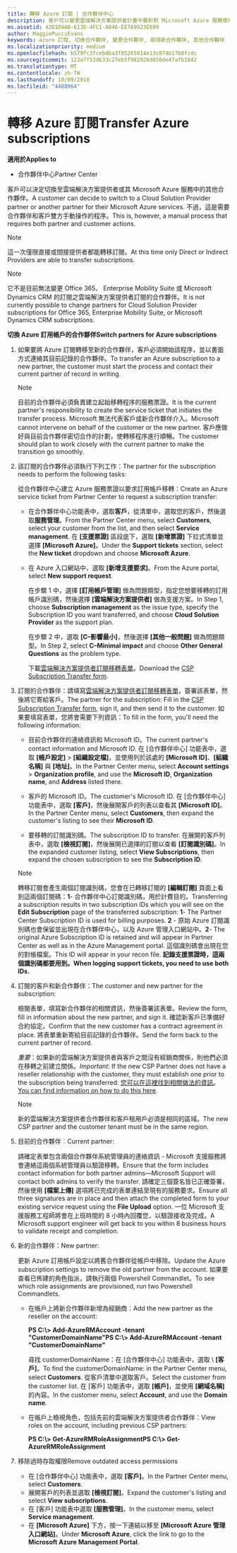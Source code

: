 ```yaml
---
title: 轉移 Azure 訂閱 | 合作夥伴中心
description: 客戶可以變更雲端解決方案提供者計畫中要針對 Microsoft Azure 服務使用的合作夥伴。 不過，這是需要合作夥伴和客戶雙方手動操作的程序。
ms.assetid: 42D1D9AB-613D-4FC1-A846-EE769923E699
author: MaggiePucciEvans
keywords: azure 訂閱, 切換合作夥伴, 變更合作夥伴, 取得新合作夥伴, 其他合作夥伴
ms.localizationpriority: medium
ms.openlocfilehash: b579fc3fcebdba3f85265014e13c074b17b0fcdc
ms.sourcegitcommit: 123a7f53d633c27eb5f982926d856de47afb1042
ms.translationtype: MT
ms.contentlocale: zh-TW
ms.lasthandoff: 10/09/2018
ms.locfileid: "4488964"
---
```

# <a name="transfer-azure-subscriptions"></a><span data-ttu-id="4a9a7-105">轉移 Azure 訂閱</span><span class="sxs-lookup"><span data-stu-id="4a9a7-105">Transfer Azure subscriptions</span></span> 

**<span data-ttu-id="4a9a7-106">適用於</span><span class="sxs-lookup"><span data-stu-id="4a9a7-106">Applies to</span></span>**

-  <span data-ttu-id="4a9a7-107">合作夥伴中心</span><span class="sxs-lookup"><span data-stu-id="4a9a7-107">Partner Center</span></span>

<span data-ttu-id="4a9a7-108">客戶可以決定切換至雲端解決方案提供者或其 Microsoft Azure 服務中的其他合作夥伴。</span><span class="sxs-lookup"><span data-stu-id="4a9a7-108">A customer can decide to switch to a Cloud Solution Provider partner or another partner for their Microsoft Azure services.</span></span> <span data-ttu-id="4a9a7-109">不過，這是需要合作夥伴和客戶雙方手動操作的程序。</span><span class="sxs-lookup"><span data-stu-id="4a9a7-109">This is, however, a manual process that requires both partner and customer actions.</span></span>

>[!Note]  
><span data-ttu-id="4a9a7-110">這一次僅限直接或間接提供者都能轉移訂閱。</span><span class="sxs-lookup"><span data-stu-id="4a9a7-110">At this time only Direct or Indirect Providers are able to transfer subscriptions.</span></span>

>[!Note] 
><span data-ttu-id="4a9a7-111">它不是目前無法變更 Office 365、 Enterprise Mobility Suite 或 Microsoft Dynamics CRM 的訂閱之雲端解決方案提供者訂閱的合作夥伴。</span><span class="sxs-lookup"><span data-stu-id="4a9a7-111">It is not currently possible to change partners for Cloud Solution Provider subscriptions for Office 365, Enterprise Mobility Suite, or Microsoft Dynamics CRM subscriptions.</span></span>



**<span data-ttu-id="4a9a7-112">切換 Azure 訂用帳戶的合作夥伴</span><span class="sxs-lookup"><span data-stu-id="4a9a7-112">Switch partners for Azure subscriptions</span></span>**

1.  <span data-ttu-id="4a9a7-113">如果要將 Azure 訂閱轉移至新的合作夥伴，客戶必須開始該程序，並以書面方式連絡其目前記錄的合作夥伴。</span><span class="sxs-lookup"><span data-stu-id="4a9a7-113">To transfer an Azure subscription to a new partner, the customer must start the process and contact their current partner of record in writing.</span></span> 

    >[!Note]
    ><span data-ttu-id="4a9a7-114">目前的合作夥伴必須負責建立起始移轉程序的服務票證。</span><span class="sxs-lookup"><span data-stu-id="4a9a7-114">It is the current partner's responsibility to create the service ticket that initiates the transfer process.</span></span> <span data-ttu-id="4a9a7-115">Microsoft 無法代表客戶或新合作夥伴介入。</span><span class="sxs-lookup"><span data-stu-id="4a9a7-115">Microsoft cannot intervene on behalf of the customer or the new partner.</span></span> <span data-ttu-id="4a9a7-116">客戶應做好與目前合作夥伴密切合作的計劃，使轉移程序進行順暢。</span><span class="sxs-lookup"><span data-stu-id="4a9a7-116">The customer should plan to work closely with the current partner to make the transition go smoothly.</span></span>

2.  <span data-ttu-id="4a9a7-117">該訂閱的合作夥伴必須執行下列工作：</span><span class="sxs-lookup"><span data-stu-id="4a9a7-117">The partner for the subscription needs to perform the following tasks:</span></span>

    <span data-ttu-id="4a9a7-118">從合作夥伴中心建立 Azure 服務票證以要求訂用帳戶移轉：</span><span class="sxs-lookup"><span data-stu-id="4a9a7-118">Create an Azure service ticket from Partner Center to request a subscription transfer:</span></span>

    -   <span data-ttu-id="4a9a7-119">在合作夥伴中心功能表中，選取**客戶**，從清單中，選取您的客戶，然後選取**服務管理**。</span><span class="sxs-lookup"><span data-stu-id="4a9a7-119">From the Partner Center menu, select **Customers**, select your customer from the list, and then select **Service management**.</span></span> <span data-ttu-id="4a9a7-120">在 **\[支援票證\]** 區段底下，選取 **\[新增票證\]** 下拉式清單並選擇 **\[Microsoft Azure\]**。</span><span class="sxs-lookup"><span data-stu-id="4a9a7-120">Under the **Support tickets** section, select the **New ticket** dropdown and choose **Microsoft Azure**.</span></span>

    -   <span data-ttu-id="4a9a7-121">在 Azure 入口網站中，選取 **\[新增支援要求\]**。</span><span class="sxs-lookup"><span data-stu-id="4a9a7-121">From the Azure portal, select **New support request**.</span></span>

        <span data-ttu-id="4a9a7-122">在步驟 1 中，選擇 **\[訂用帳戶管理\]** 做為問題類型，指定您想要移轉的訂用帳戶識別碼，然後選擇 **\[雲端解決方案提供者\]** 做為支援方案。</span><span class="sxs-lookup"><span data-stu-id="4a9a7-122">In Step 1, choose **Subscription management** as the issue type, specify the Subscription ID you want transferred, and choose **Cloud Solution Provider** as the support plan.</span></span>

        <span data-ttu-id="4a9a7-123">在步驟 2 中，選取 **\[C–影響最小\]**，然後選擇 **\[其他一般問題\]** 做為問題類型。</span><span class="sxs-lookup"><span data-stu-id="4a9a7-123">In Step 2, select **C–Minimal impact** and choose **Other General Questions** as the problem type.</span></span>

        <span data-ttu-id="4a9a7-124">下載[雲端解決方案提供者訂閱移轉表單](https://assets.windowsphone.com/5222c408-e546-4e01-b72a-2ec7d4c43d57/CSP_Subscription_Transfer_Form_Azure_InvariantCulture_Default.zip)。</span><span class="sxs-lookup"><span data-stu-id="4a9a7-124">Download the [CSP Subscription Transfer form](https://assets.windowsphone.com/5222c408-e546-4e01-b72a-2ec7d4c43d57/CSP_Subscription_Transfer_Form_Azure_InvariantCulture_Default.zip).</span></span>

3.  <span data-ttu-id="4a9a7-125">訂閱的合作夥伴：請填寫[雲端解決方案提供者訂閱移轉表單](https://assets.windowsphone.com/5222c408-e546-4e01-b72a-2ec7d4c43d57/CSP_Subscription_Transfer_Form_Azure_InvariantCulture_Default.zip)，簽署該表單，然後將它寄給客戶。</span><span class="sxs-lookup"><span data-stu-id="4a9a7-125">The partner for the subscription: Fill in the [CSP Subscription Transfer form](https://assets.windowsphone.com/5222c408-e546-4e01-b72a-2ec7d4c43d57/CSP_Subscription_Transfer_Form_Azure_InvariantCulture_Default.zip), sign it, and then send it to the customer.</span></span> <span data-ttu-id="4a9a7-126">如果要填寫表單，您將會需要下列資訊：</span><span class="sxs-lookup"><span data-stu-id="4a9a7-126">To fill in the form, you'll need the following information:</span></span>

    -   <span data-ttu-id="4a9a7-127">目前合作夥伴的連絡資訊和 Microsoft ID。</span><span class="sxs-lookup"><span data-stu-id="4a9a7-127">The current partner's contact information and Microsoft ID.</span></span> <span data-ttu-id="4a9a7-128">在 \[合作夥伴中心\] 功能表中，選取 **\[帳戶設定\]** &gt; **\[組織設定檔\]**，並使用列於該處的 **\[Microsoft ID\]**、**\[組織名稱\]** 與 **\[地址\]**。</span><span class="sxs-lookup"><span data-stu-id="4a9a7-128">In the Partner Center menu, select **Account settings** &gt; **Organization profile**, and use the **Microsoft ID**, **Organization name**, and **Address** listed there.</span></span>

    -   <span data-ttu-id="4a9a7-129">客戶的 Microsoft ID。</span><span class="sxs-lookup"><span data-stu-id="4a9a7-129">The customer's Microsoft ID.</span></span> <span data-ttu-id="4a9a7-130">在 \[合作夥伴中心\] 功能表中，選取 **\[客戶\]**，然後展開客戶的列表以查看其 **\[Microsoft ID\]**。</span><span class="sxs-lookup"><span data-stu-id="4a9a7-130">In the Partner Center menu, select **Customers**, then expand the customer's listing to see their **Microsoft ID**.</span></span>

    -   <span data-ttu-id="4a9a7-131">要移轉的訂閱識別碼。</span><span class="sxs-lookup"><span data-stu-id="4a9a7-131">The subscription ID to transfer.</span></span> <span data-ttu-id="4a9a7-132">在展開的客戶列表中，選取 **\[檢視訂閱\]**，然後展開已選擇的訂閱以查看 **\[訂閱識別碼\]**。</span><span class="sxs-lookup"><span data-stu-id="4a9a7-132">In the expanded customer listing, select **View Subscriptions**, then expand the chosen subscription to see the **Subscription ID**.</span></span>

     >[!Note]
     ><span data-ttu-id="4a9a7-133">轉移訂閱會產生兩個訂閱識別碼，您會在已轉移訂閱的 **\[編輯訂閱\]** 頁面上看到這兩個訂閱碼：**1**- 合作夥伴中心訂閱識別碼，用於計費目的。</span><span class="sxs-lookup"><span data-stu-id="4a9a7-133">Transferring a subscription results in two subscription IDs which you will see on the **Edit Subscription** page of the transferred subscription: **1**- The Partner Center Subscription ID is used for billing purposes.</span></span> 
    <span data-ttu-id="4a9a7-134">**2** - 原始 Azure 訂閱識別碼也會保留並出現在合作夥伴中心，以及 Azure 管理入口網站中。</span><span class="sxs-lookup"><span data-stu-id="4a9a7-134">**2**-  The original Azure Subscription ID is retained and will appear in Partner Center as well as in the Azure Management portal.</span></span> <span data-ttu-id="4a9a7-135">這個識別碼會出現在您的對帳檔案。</span><span class="sxs-lookup"><span data-stu-id="4a9a7-135">This ID will appear in your recon file.</span></span>  **<span data-ttu-id="4a9a7-136">記錄支援票證時，這兩個識別碼都要用到。</span><span class="sxs-lookup"><span data-stu-id="4a9a7-136">When logging support tickets, you need to use both IDs.</span></span>**

4.  <span data-ttu-id="4a9a7-137">訂閱的客戶和新合作夥伴：</span><span class="sxs-lookup"><span data-stu-id="4a9a7-137">The customer and new partner for the subscription:</span></span>

    <span data-ttu-id="4a9a7-138">檢閱表單，填寫新合作夥伴的相關資訊，然後簽署該表單。</span><span class="sxs-lookup"><span data-stu-id="4a9a7-138">Review the form, fill in information about the new partner, and sign it.</span></span> <span data-ttu-id="4a9a7-139">確認新客戶已準備好合約協定。</span><span class="sxs-lookup"><span data-stu-id="4a9a7-139">Confirm that the new customer has a contract agreement in place.</span></span> <span data-ttu-id="4a9a7-140">將表單重新寄給目前記錄的合作夥伴。</span><span class="sxs-lookup"><span data-stu-id="4a9a7-140">Send the form back to the current partner of record.</span></span>

    <span data-ttu-id="4a9a7-141">*重要*：如果新的雲端解決方案提供者與客戶之間沒有經銷商關係，則他們必須在移轉之前建立關係。</span><span class="sxs-lookup"><span data-stu-id="4a9a7-141">*Important*: If the new CSP Partner does not have a reseller relationship with the customer, they must establish one prior to the subscription being transferred.</span></span> <span data-ttu-id="4a9a7-142">[您可以在這裡找到相關做法的資訊](request-a-relationship-with-a-customer.md)。</span><span class="sxs-lookup"><span data-stu-id="4a9a7-142">[You can find information on how to do this here](request-a-relationship-with-a-customer.md).</span></span>

    >[!Note]
    ><span data-ttu-id="4a9a7-143">新的雲端解決方案提供者合作夥伴和客戶租用戶必須是相同的區域。</span><span class="sxs-lookup"><span data-stu-id="4a9a7-143">The new CSP partner and the customer tenant must be in the same region.</span></span> 

5.  <span data-ttu-id="4a9a7-144">目前的合作夥伴︰</span><span class="sxs-lookup"><span data-stu-id="4a9a7-144">Current partner:</span></span>

    <span data-ttu-id="4a9a7-145">請確定表單包含兩個合作夥伴系統管理員的連絡資訊 - Microsoft 支援服務將會連絡這兩個系統管理員以驗證移轉。</span><span class="sxs-lookup"><span data-stu-id="4a9a7-145">Ensure that the form includes contact information for both partner admins—Microsoft Support will contact both admins to verify the transfer.</span></span> <span data-ttu-id="4a9a7-146">請確定三個簽名皆已正確簽署，然後使用 **\[檔案上傳\]** 選項將已完成的表單連結至現有的服務要求。</span><span class="sxs-lookup"><span data-stu-id="4a9a7-146">Ensure all three signatures are in place and then attach the completed form to your existing service request using the **File Upload** option.</span></span> <span data-ttu-id="4a9a7-147">一位 Microsoft 支援服務工程師將會在上班時間的 8 小時內回覆您，以驗證接收及完成。</span><span class="sxs-lookup"><span data-stu-id="4a9a7-147">A Microsoft support engineer will get back to you within 8 business hours to validate receipt and completion.</span></span>

6.  <span data-ttu-id="4a9a7-148">新的合作夥伴：</span><span class="sxs-lookup"><span data-stu-id="4a9a7-148">New partner:</span></span>

    <span data-ttu-id="4a9a7-149">更新 Azure 訂用帳戶設定以將舊合作夥伴從帳戶中移除。</span><span class="sxs-lookup"><span data-stu-id="4a9a7-149">Update the Azure subscription settings to remove the old partner from the account.</span></span> <span data-ttu-id="4a9a7-150">如果要查看已佈建的角色指派，請執行兩個 Powershell Commandlet。</span><span class="sxs-lookup"><span data-stu-id="4a9a7-150">To see which role assignments are provisioned, run two Powershell Commandlets.</span></span>

    -   <span data-ttu-id="4a9a7-151">在帳戶上將新合作夥伴新增為經銷商：</span><span class="sxs-lookup"><span data-stu-id="4a9a7-151">Add the new partner as the reseller on the account:</span></span>

        **<span data-ttu-id="4a9a7-152">PS C:\\&gt; Add-AzureRMAccount -tenant "CustomerDomainName"</span><span class="sxs-lookup"><span data-stu-id="4a9a7-152">PS C:\\&gt; Add-AzureRMAccount -tenant "CustomerDomainName"</span></span>**

        <span data-ttu-id="4a9a7-153">尋找 customerDomainName：在 \[合作夥伴中心\] 功能表中，選取 \ **[客戶\]**。</span><span class="sxs-lookup"><span data-stu-id="4a9a7-153">To find the customerDomainName: in the Partner Center menu, select **Customers**.</span></span> <span data-ttu-id="4a9a7-154">從客戶清單中選取客戶。</span><span class="sxs-lookup"><span data-stu-id="4a9a7-154">Select the customer from the customer list.</span></span> <span data-ttu-id="4a9a7-155">在 \[客戶\] 功能表中，選取 **\[帳戶\]**，並使用 **\[網域名稱\]** 的內容。</span><span class="sxs-lookup"><span data-stu-id="4a9a7-155">In the customer menu, select **Account**, and use the **Domain name**.</span></span>

    -   <span data-ttu-id="4a9a7-156">在帳戶上檢視角色，包括先前的雲端解決方案提供者合作夥伴：</span><span class="sxs-lookup"><span data-stu-id="4a9a7-156">View roles on the account, including previous CSP partners:</span></span>

        **<span data-ttu-id="4a9a7-157">PS C:\\&gt; Get-AzureRMRoleAssignment</span><span class="sxs-lookup"><span data-stu-id="4a9a7-157">PS C:\\&gt; Get-AzureRMRoleAssignment</span></span>**

7. <span data-ttu-id="4a9a7-158">移除過時存取權限</span><span class="sxs-lookup"><span data-stu-id="4a9a7-158">Remove outdated access permissions</span></span>

    -  <span data-ttu-id="4a9a7-159">在 \[合作夥伴中心\] 功能表中，選取 **\[客戶\]**。</span><span class="sxs-lookup"><span data-stu-id="4a9a7-159">In the Partner Center menu, select **Customers**.</span></span> 
    -  <span data-ttu-id="4a9a7-160">展開客戶的列表並選取 **\[檢視訂閱\]**。</span><span class="sxs-lookup"><span data-stu-id="4a9a7-160">Expand the customer's listing and select **View subscriptions**.</span></span> 
    -  <span data-ttu-id="4a9a7-161">在 \[客戶\] 功能表中選取 **\[服務管理\]**。</span><span class="sxs-lookup"><span data-stu-id="4a9a7-161">In the customer menu, select **Service management**.</span></span> 
    -  <span data-ttu-id="4a9a7-162">在 **\[Microsoft Azure\]** 下方，按一下連結以移至 **\[Microsoft Azure 管理入口網站\]**。</span><span class="sxs-lookup"><span data-stu-id="4a9a7-162">Under **Microsoft Azure**, click the link to go to the **Microsoft Azure Management Portal**.</span></span>

 

 



